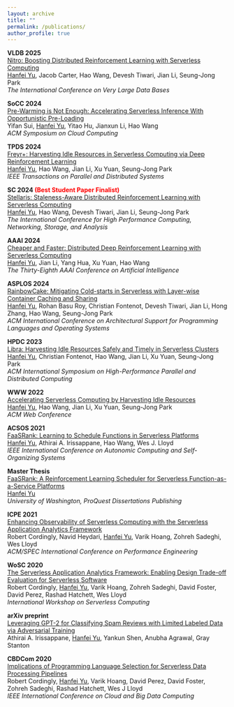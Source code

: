 ```yaml
---
layout: archive
title: ""
permalink: /publications/
author_profile: true
---
```


<!-- {% if author.googlescholar %}
  You can also find my articles on <u><a href="{{author.googlescholar}}">my Google Scholar profile</a>.</u>
{% endif %}

{% include base_path %}

{% for post in site.publications reversed %}
  {% include archive-single.html %}
{% endfor %} -->

**VLDB 2025**  
[Nitro: Boosting Distributed Reinforcement Learning with Serverless Computing](https://hanfeiyu.github.io/publications/)  
<u>Hanfei Yu</u>, Jacob Carter, Hao Wang, Devesh Tiwari, Jian Li, Seung-Jong Park  
*The International Conference on Very Large Data Bases*

**SoCC 2024**  
[Pre-Warming is Not Enough: Accelerating Serverless Inference With Opportunistic Pre-Loading](https://intellisys.haow.us/assets/pdf/yifan-socc24.pdf)  
Yifan Sui, <u>Hanfei Yu</u>, Yitao Hu, Jianxun Li, Hao Wang  
*ACM Symposium on Cloud Computing*  

**TPDS 2024**  
[Freyr+: Harvesting Idle Resources in Serverless Computing via Deep Reinforcement Learning](https://ieeexplore.ieee.org/document/10682062)  
<u>Hanfei Yu</u>, Hao Wang, Jian Li, Xu Yuan, Seung-Jong Park  
*IEEE Transactions on Parallel and Distributed Systems*  

**SC 2024 <span style="color:red">(Best Student Paper Finalist)</span>**  
[Stellaris: Staleness-Aware Distributed Reinforcement Learning with Serverless Computing](https://intellisys.haow.us/assets/pdf/Hanfei_SC24_SwiftRL.pdf)  
<u>Hanfei Yu</u>, Hao Wang, Devesh Tiwari, Jian Li, Seung-Jong Park  
*The International Conference for High Performance Computing, Networking, Storage, and Analysis*

**AAAI 2024**  
[Cheaper and Faster: Distributed Deep Reinforcement Learning with Serverless Computing](https://ojs.aaai.org/index.php/AAAI/article/view/29592)  
<u>Hanfei Yu</u>, Jian Li, Yang Hua, Xu Yuan, Hao Wang  
*The Thirty-Eighth AAAI Conference on Artificial Intelligence* 

**ASPLOS 2024**  
[RainbowCake: Mitigating Cold-starts in Serverless with Layer-wise Container Caching and Sharing](https://doi.org/10.1145/3617232.3624871)  
<u>Hanfei Yu</u>, Rohan Basu Roy, Christian Fontenot, Devesh Tiwari, Jian Li, Hong Zhang, Hao Wang, Seung-Jong Park  
*ACM International Conference on Architectural Support for Programming Languages and Operating Systems* 

**HPDC 2023**  
[Libra: Harvesting Idle Resources Safely and Timely in Serverless Clusters](https://dl.acm.org/doi/10.1145/3588195.3592996)  
<u>Hanfei Yu</u>, Christian Fontenot, Hao Wang, Jian Li, Xu Yuan, Seung-Jong Park  
*ACM International Symposium on High-Performance Parallel and Distributed Computing* 

**WWW 2022**  
[Accelerating Serverless Computing by Harvesting Idle Resources](https://doi.org/10.1145/3485447.3511979)  
<u>Hanfei Yu</u>, Hao Wang, Jian Li, Xu Yuan, Seung-Jong Park  
*ACM Web Conference* 

**ACSOS 2021**  
[FaaSRank: Learning to Schedule Functions in Serverless Platforms](https://ieeexplore.ieee.org/document/9659513)  
<u>Hanfei Yu</u>, Athirai A. Irissappane, Hao Wang, Wes J. Lloyd  
*IEEE International Conference on Autonomic Computing and Self-Organizing Systems* 

**Master Thesis**  
[FaaSRank: A Reinforcement Learning Scheduler for Serverless Function-as-a-Service Platforms](https://www.proquest.com/docview/2528821952?pq-origsite=gscholar&fromopenview=true)  
<u>Hanfei Yu</u>  
*University of Washington, ProQuest Dissertations Publishing*

**ICPE 2021**  
[Enhancing Observability of Serverless Computing with the Serverless Application Analytics Framework](https://dl.acm.org/doi/10.1145/3447545.3451173)  
Robert Cordingly, Navid Heydari, <u>Hanfei Yu</u>, Varik Hoang, Zohreh Sadeghi, Wes Lloyd  
*ACM/SPEC International Conference on Performance Engineering* 

**WoSC 2020**  
[The Serverless Application Analytics Framework: Enabling Design Trade-off Evaluation for Serverless Software](https://dl.acm.org/doi/10.1145/3429880.3430103)  
Robert Cordingly, <u>Hanfei Yu</u>, Varik Hoang, Zohreh Sadeghi, David Foster, David Perez, Rashad Hatchett, Wes Lloyd  
*International Workshop on Serverless Computing* 

**arXiv preprint**  
[Leveraging GPT-2 for Classifying Spam Reviews with Limited Labeled Data via Adversarial Training](https://arxiv.org/abs/2012.13400)  
Athirai A. Irissappane, <u>Hanfei Yu</u>, Yankun Shen, Anubha Agrawal, Gray Stanton  

**CBDCom 2020**  
[Implications of Programming Language Selection for Serverless Data Processing Pipelines](https://ieeexplore.ieee.org/document/9251194)  
Robert Cordingly, <u>Hanfei Yu</u>, Varik Hoang, David Perez, David Foster, Zohreh Sadeghi, Rashad Hatchett, Wes J Lloyd  
*IEEE International Conference on Cloud and Big Data Computing* 
